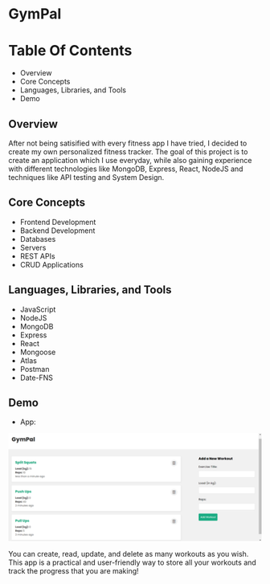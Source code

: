 # GymPal

# Table Of Contents
- Overview
- Core Concepts
- Languages, Libraries, and Tools
- Demo


## Overview

After not being satisified with every fitness app I have tried, I decided to create my own personalized fitness tracker. The goal of this project is to create an application which I use everyday, while also gaining experience with different technologies like MongoDB, Express, React, NodeJS and techniques like API testing and System Design.

## Core Concepts

- Frontend Development
- Backend Development
- Databases
- Servers
- REST APIs
- CRUD Applications

## Languages, Libraries, and Tools

- JavaScript
- NodeJS
- MongoDB
- Express
- React
- Mongoose
- Atlas
- Postman
- Date-FNS

## Demo

- App:

![alt text](image.png)

You can create, read, update, and delete as many workouts as you wish. This app is a practical and user-friendly way to store all your workouts and track the progress that you are making!


